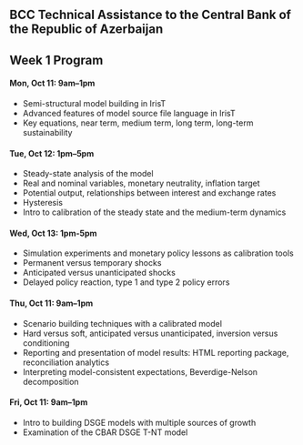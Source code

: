 ## BCC Technical Assistance to the Central Bank of the Republic of Azerbaijan


## Week 1 Program

#### Mon, Oct 11: 9am–1pm

* Semi-structural model building in IrisT
* Advanced features of model source file language in IrisT
* Key equations, near term, medium term, long term, long-term sustainability


#### Tue, Oct 12: 1pm–5pm 

* Steady-state analysis of the model
* Real and nominal variables, monetary neutrality, inflation target
* Potential output, relationships between interest and exchange rates
* Hysteresis 
* Intro to calibration of the steady state and the medium-term dynamics


#### Wed, Oct 13: 1pm-5pm

* Simulation experiments and monetary policy lessons as calibration tools
* Permanent versus temporary shocks
* Anticipated versus unanticipated shocks
* Delayed policy reaction, type 1 and type 2 policy errors


#### Thu, Oct 11: 9am–1pm

* Scenario building techniques with a calibrated model
* Hard versus soft, anticipated versus unanticipated, inversion versus conditioning
* Reporting and presentation of model results: HTML reporting package, reconciliation analytics
* Interpreting model-consistent expectations, Beverdige-Nelson decomposition


#### Fri, Oct 11: 9am–1pm

* Intro to building DSGE models with multiple sources of growth
* Examination of the CBAR DSGE T-NT model



